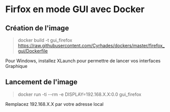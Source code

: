 # Firfox en mode GUI avec Docker

## Création de l'image 
> docker build -t gui_firefox https://raw.githubusercontent.com/Cyrhades/dockers/master/firefox_gui/Dockerfile

Pour Windows, installez XLaunch pour permettre de lancer vos interfaces Graphique


## Lancement de l'image
> docker run -ti --rm -e DISPLAY=192.168.X.X:0.0 gui_firefox

Remplacez 192.168.X.X par votre adresse local
